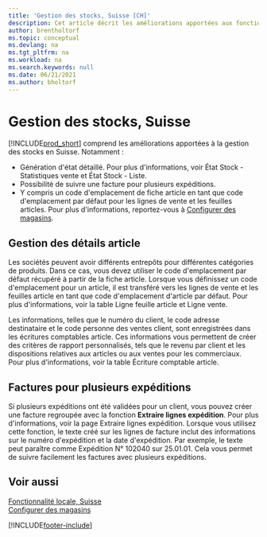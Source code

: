 ```yaml
---
title: 'Gestion des stocks, Suisse [CH]'
description: Cet article décrit les améliorations apportées aux fonctions spéciales de gestion des stocks dans Business Central en Suisse.
author: brentholtorf
ms.topic: conceptual
ms.devlang: na
ms.tgt_pltfrm: na
ms.workload: na
ms.search.keywords: null
ms.date: 06/21/2021
ms.author: bholtorf
---
```

# <a name="swiss-inventory-management"></a>Gestion des stocks, Suisse
[!INCLUDE[prod_short](../../includes/prod_short.md)] comprend les améliorations apportées à la gestion des stocks en Suisse. Notamment :  

- Génération d'état détaillé.  Pour plus d'informations, voir État Stock - Statistiques vente et État Stock - Liste.  
- Possibilité de suivre une facture pour plusieurs expéditions.  
- Y compris un code d'emplacement de fiche article en tant que code d'emplacement par défaut pour les lignes de vente et les feuilles articles. Pour plus d'informations, reportez-vous à [Configurer des magasins](../../inventory-how-setup-locations.md).

## <a name="managing-item-details"></a>Gestion des détails article
Les sociétés peuvent avoir différents entrepôts pour différentes catégories de produits. Dans ce cas, vous devez utiliser le code d'emplacement par défaut récupéré à partir de la fiche article. Lorsque vous définissez un code d'emplacement pour un article, il est transféré vers les lignes de vente et les feuilles article en tant que code d'emplacement d'article par défaut. Pour plus d'informations, voir la table Ligne feuille article et Ligne vente.  

Les informations, telles que le numéro du client, le code adresse destinataire et le code personne des ventes client, sont enregistrées dans les écritures comptables article. Ces informations vous permettent de créer des critères de rapport personnalisés, tels que le revenu par client et les dispositions relatives aux articles ou aux ventes pour les commerciaux. Pour plus d'informations, voir la table Écriture comptable article.  

## <a name="invoices-with-multiple-shipments"></a>Factures pour plusieurs expéditions
Si plusieurs expéditions ont été validées pour un client, vous pouvez créer une facture regroupée avec la fonction **Extraire lignes expédition**. Pour plus d'informations, voir la page Extraire lignes expédition. Lorsque vous utilisez cette fonction, le texte créé sur les lignes de facture inclut des informations sur le numéro d'expédition et la date d'expédition. Par exemple, le texte peut paraître comme Expédition N° 102040 sur 25.01.01. Cela vous permet de suivre facilement les factures avec plusieurs expéditions.  

## <a name="see-also"></a>Voir aussi
 [Fonctionnalité locale, Suisse](switzerland-local-functionality.md)   
 [Configurer des magasins](../../inventory-how-setup-locations.md)


[!INCLUDE[footer-include](../../includes/footer-banner.md)]
